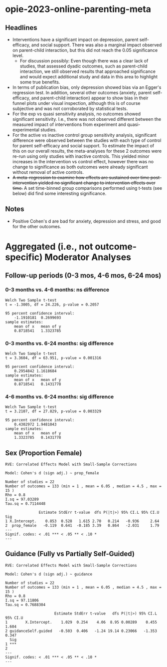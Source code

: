 # opie-2023-online-parenting-meta

## Headlines

* Interventions have a significant impact on depression, parent self-efficacy, and social support. There was also a marginal impact observed on parent-child interaction, but this did not reach the 0.05 significance level.
    * For discussion possibly: Even though there was a clear lack of studies, that assessed dyadic outcomes, such as parent-child interaction, we still observed results that approached significance and would expect additional study and data in this area to highlight some true benefits.
* In terms of publication bias, only depression showed bias via an Egger's regression test. In addition, several other outcomes (anxiety, parent self-efficacy, and parent-child interaction) appear to show bias in their funnel plots under visual inspection, although this is of course subjective and was not corroborated by statistical tests.
* For the exp vs quasi sensitivity analysis, no outcomes showed significant sensitivity. I.e., there was not observed different between the measured impact of interventions from experiment and quasi-experimental studies.
* For the active vs inactive control group sensitivity analysis, significant difference were observed between the studies with each type of control for parent self-efficacy and social support. To estimate the impact of this on our overall results, the meta-analyses for these 2 outcomes were re-run using only studies with inactive controls. This yielded minor increases in the intervention vs control effect, however there was no change to significance as both outcomes were already significant without removal of active controls.
* ~~A meta-regression to examine how effects are sustained over time post-intervention yielded no significant change to intervention effects over time.~~ A set time-binned group comparisons performed using t-tests (see below) did find some interesting significance. 


## Notes

* Positive Cohen's d are bad for anxiety, depression and stress, and good for the other outcomes.

# Aggregated (i.e., not outcome-specific) Moderator Analyses

## Follow-up periods (0-3 mos, 4-6 mos, 6-24 mos) 

### 0-3 months vs. 4-6 months: ns difference
```
Welch Two Sample t-test
t = -1.3005, df = 24.226, p-value = 0.2057

95 percent confidence interval:
    -1.1910181  0.2699693
sample estimates:
    mean of x   mean of y
    0.8718541   1.3323785
```

### 0-3 months vs. 6-24 months: sig difference
```
Welch Two Sample t-test
t = 3.3604, df = 63.951, p-value = 0.001316

95 percent confidence interval:
    0.2954842 1.1618684
sample estimates:
    mean of x   mean of y
    0.8718541   0.1431778
```

### 4-6 months vs. 6-24 months: sig difference
```
Welch Two Sample t-test
t = 3.2107, df = 27.829, p-value = 0.003329

95 percent confidence interval:
    0.4302972 1.9481043
sample estimates:
    mean of x   mean of y
    1.3323785   0.1431778
```

## Sex (Proportion Female)

```
RVE: Correlated Effects Model with Small-Sample Corrections 

Model: Cohen's d (sign adj.) ~ prop_female

Number of studies = 22
Number of outcomes = 133 (min = 1 , mean = 6.05 , median = 4.5 , max = 15 )
Rho = 0.8
I.sq = 97.03289
Tau.sq = 0.7114448

               Estimate StdErr t-value  dfs P(|t|>) 95% CI.L 95% CI.U Sig
1 X.Intercept.    0.853  0.528   1.615 2.70   0.214   -0.936     2.64
2  prop_female   -0.119  0.641  -0.185 3.39   0.864   -2.031     1.79
---
Signif. codes: < .01 *** < .05 ** < .10 *
---
```

## Guidance (Fully vs Partially Self-Guided)

```
RVE: Correlated Effects Model with Small-Sample Corrections 

Model: Cohen's d (sign adj.) ~ guidance

Number of studies = 22
Number of outcomes = 133 (min = 1 , mean = 6.05 , median = 4.5 , max = 15 )
Rho = 0.8
I.sq = 97.11806
Tau.sq = 0.7688304

                      Estimate StdErr t-value   dfs P(|t|>) 95% CI.L 95% CI.U
1        X.Intercept.    1.029  0.254    4.06  8.95 0.00289    0.455    1.604
2 guidanceSelf.guided   -0.503  0.406   -1.24 19.14 0.23066   -1.353    0.347
  Sig
1 ***
2
---
Signif. codes: < .01 *** < .05 ** < .10 *
---
```
